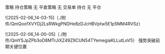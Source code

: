 
策略
持仓策略
无
平倉策略
无
交易单
持仓
无
平仓

![2025-02-06_14-03-15]（./附件/QmQoofXVYDj2LsRWkgPNDHe8zDJcHBVptw5E1p5MM4RVSz）

![2025-02-06_14-00-05]（./附件/QmYSJpZPb3oD8MTrJiXZ49Z9CUN54TYemegiaKLLutLoV5）
强势突破前期关键位置